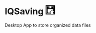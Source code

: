 # IQSaving <img src='https://github.com/andrebbk/IQSaving/blob/master/IQS/IQS/Resources/save.png' width='30'>
Desktop App to store organized data files

